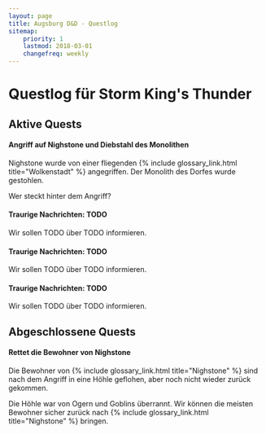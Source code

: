 ```yaml
---
layout: page
title: Augsburg D&D - Questlog
sitemap:
    priority: 1
    lastmod: 2018-03-01
    changefreq: weekly
---
```


# Questlog für Storm King's Thunder

## Aktive Quests

#### Angriff auf Nighstone und Diebstahl des Monolithen

Nighstone wurde von einer fliegenden {% include glossary_link.html title="Wolkenstadt" %} angegriffen. Der Monolith des Dorfes wurde gestohlen.

Wer steckt hinter dem Angriff?

#### Traurige Nachrichten: TODO

Wir sollen TODO über TODO informieren.

#### Traurige Nachrichten: TODO

Wir sollen TODO über TODO informieren.

#### Traurige Nachrichten: TODO

Wir sollen TODO über TODO informieren.


## Abgeschlossene Quests

#### Rettet die Bewohner von Nighstone

Die Bewohner von {% include glossary_link.html title="Nighstone" %} sind nach dem Angriff in eine Höhle geflohen, aber noch nicht wieder zurück gekommen.

Die Höhle war von Ogern und Goblins überrannt. Wir können die meisten Bewohner sicher zurück nach {% include glossary_link.html title="Nighstone" %} bringen.
